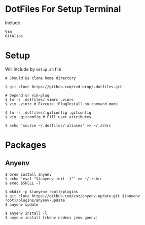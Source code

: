 # DotFiles For Setup Terminal
Include 
```
Vim
GitAlias
```

# Setup
Will include by `setup.sh` file
```shell
# Should Be clone home directory

$ git clone https://github.com/red-drop/.dotfiles.git

# Depend on vim-plug
$ ln -s .dotfiles/.vimrc .vimrc
$ vim .vimrc # Execute :PlugInstall on command mode

$ ln -s .dotfiles/.gitconfig .gitconfig
$ vim .gitconfig # Fill user attributes

$ echo 'source ~/.dotfiles/.aliases' >> ~/.zshrc
```

# Packages
## Anyenv
```shell
$ brew install anyenv
$ echo 'eval "$(anyenv init -)"' >> ~/.zshrc
$ exec $SHELL -l

$ mkdir -p $(anyenv root)/plugins
$ git clone https://github.com/znz/anyenv-update.git $(anyenv root)/plugins/anyenv-update
$ anyenv update

$ anyenv install -l
$ anyenv install [rbenv nodenv jenv goenv]
```
